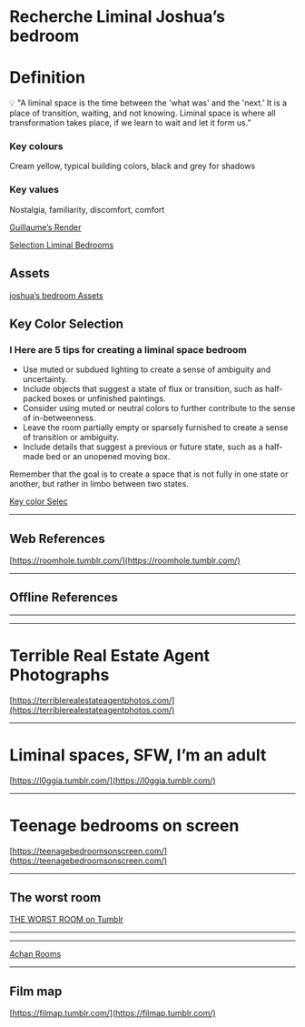 # Recherche Liminal Joshua’s bedroom

# Definition

<aside>
💡 "A liminal space is the time between the 'what was' and the 'next.' It is a place of transition, waiting, and not knowing. Liminal space is where all transformation takes place, if we learn to wait and let it form us.”

### **Key colours**

Cream yellow, typical building colors, black and grey for shadows

### **Key values**

Nostalgia, familiarity, discomfort, comfort

</aside>

[Guillaume’s Render](Recherche%20Liminal%20Joshua%E2%80%99s%20bedroom%20f5049bfc45c24185a46ca7c29c0e906c/Guillaume%E2%80%99s%20Render%2078770c76bbae4ab285a22257208e185c.csv)

[Selection Liminal Bedrooms](Recherche%20Liminal%20Joshua%E2%80%99s%20bedroom%20f5049bfc45c24185a46ca7c29c0e906c/Selection%20Liminal%20Bedrooms%20b8cc0e4e99ac4fe0a5aa35e0cfdb3e2a.csv)

## Assets

[joshua’s bedroom Assets](Recherche%20Liminal%20Joshua%E2%80%99s%20bedroom%20f5049bfc45c24185a46ca7c29c0e906c/joshua%E2%80%99s%20bedroom%20Assets%20062cd8d1201147c9a0bab7c5312a4671.csv)

## Key Color Selection

### I Here are 5 tips for creating a liminal space bedroom

- Use muted or subdued lighting to create a sense of ambiguity and uncertainty.
- Include objects that suggest a state of flux or transition, such as half-packed boxes or unfinished paintings.
- Consider using muted or neutral colors to further contribute to the sense of in-betweenness.
- Leave the room partially empty or sparsely furnished to create a sense of transition or ambiguity.
- Include details that suggest a previous or future state, such as a half-made bed or an unopened moving box.

Remember that the goal is to create a space that is not fully in one state or another, but rather in limbo between two states.

[Key color Selec](Recherche%20Liminal%20Joshua%E2%80%99s%20bedroom%20f5049bfc45c24185a46ca7c29c0e906c/Key%20color%20Selec%203d9f5cd586c54840bc67b53f486ab7ed.csv)

---

## Web References

[https://roomhole.tumblr.com/](https://roomhole.tumblr.com/)

[](https://pin.it/7xWgylr)

---

## Offline References

---

---

# Terrible Real Estate Agent Photographs

[https://terriblerealestateagentphotos.com/](https://terriblerealestateagentphotos.com/)

---

# Liminal spaces, SFW, I’m an adult

[https://l0ggia.tumblr.com/](https://l0ggia.tumblr.com/)

---

# Teenage bedrooms on screen

[https://teenagebedroomsonscreen.com/](https://teenagebedroomsonscreen.com/)

---

## The worst room

[THE WORST ROOM on Tumblr](https://www.tumblr.com/theworstroom?redirect_to=/theworstroom&source=blog_view_login_wall)

---

---

[4chan Rooms](Recherche%20Liminal%20Joshua%E2%80%99s%20bedroom%20f5049bfc45c24185a46ca7c29c0e906c/4chan%20Rooms%209b82d26552594eb8a69410c84d0ad6d6.csv)

---

## **Film map**

[https://filmap.tumblr.com/](https://filmap.tumblr.com/)